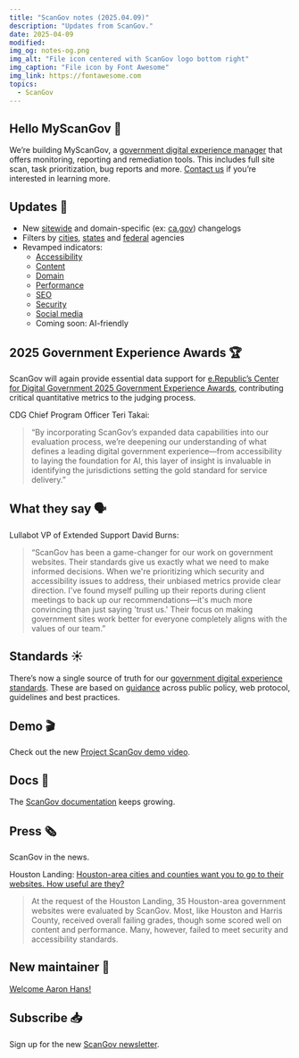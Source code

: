 ```yaml
---
title: "ScanGov notes (2025.04.09)"
description: "Updates from ScanGov."
date: 2025-04-09
modified: 
img_og: notes-og.png
img_alt: "File icon centered with ScanGov logo bottom right"
img_caption: "File icon by Font Awesome"
img_link: https://fontawesome.com
topics:
  - ScanGov
---
```


## Hello MyScanGov 👋

We’re building MyScanGov, a [government digital experience manager](https://scangov.com) that offers monitoring, reporting and remediation tools. This includes full site scan, task prioritization, bug reports and more. [Contact us](/contact) if you’re interested in learning more.

## Updates 🚀

* New [sitewide](https://scangov.org/changelog/) and domain-specific (ex: [ca.gov](https://scangov.org/profile/ca-gov/changelog/)) changelogs  
* Filters by [cities](https://scangov.org/rankings/cities/), [states](https://scangov.org/rankings/states/) and [federal](https://scangov.org/rankings/federal/) agencies   
* Revamped indicators:  
  * [Accessibility](https://scangov.org/sorts/accessibility/)  
  * [Content](https://scangov.org/sorts/content/)  
  * [Domain](https://scangov.org/sorts/url/)  
  * [Performance](https://scangov.org/sorts/performance/)  
  * [SEO](https://scangov.org/sorts/seo/)  
  * [Security](https://scangov.org/sorts/security/)  
  * [Social media](https://scangov.org/sorts/social/)  
  * Coming soon: AI-friendly

## 2025 Government Experience Awards 🏆

ScanGov will again provide essential data support for [e.Republic’s Center for Digital Government 2025 Government Experience Awards](https://docs.scangov.org/news/government-experience-awards-2025), contributing critical quantitative metrics to the judging process.

CDG Chief Program Officer Teri Takai:

> “By incorporating ScanGov’s expanded data capabilities into our evaluation process, we’re deepening our understanding of what defines a leading digital government experience—from accessibility to laying the foundation for AI, this layer of insight is invaluable in identifying the jurisdictions setting the gold standard for service delivery.”

## What they say 🗣️

Lullabot VP of Extended Support David Burns:

> “ScanGov has been a game-changer for our work on government websites. Their standards give us exactly what we need to make informed decisions. When we're prioritizing which security and accessibility issues to address, their unbiased metrics provide clear direction. I've found myself pulling up their reports during client meetings to back up our recommendations—it's much more convincing than just saying 'trust us.' Their focus on making government sites work better for everyone completely aligns with the values of our team.”

## Standards ☀️

There’s now a single source of truth for our [government digital experience standards](https://standards.scangov.org/). These are based on [guidance](https://standards.scangov.org/guidance/) across public policy, web protocol, guidelines and best practices.

## Demo 🎬

Check out the new [Project ScanGov demo video](https://docs.scangov.org/demo).

## Docs 📄

The [ScanGov documentation](https://docs.scangov.org) keeps growing.

## Press 🗞️

ScanGov in the news.

Houston Landing: [Houston-area cities and counties want you to go to their websites. How useful are they?](https://houstonlanding.org/houston-area-cities-and-counties-want-you-to-go-to-their-websites-how-useful-are-they/)

> At the request of the Houston Landing, 35 Houston-area government websites were evaluated by ScanGov. Most, like Houston and Harris County, received overall failing grades, though some scored well on content and performance. Many, however, failed to meet security and accessibility standards.

## New maintainer 🙌

[Welcome Aaron Hans\!](https://docs.scangov.org/news/welcome-aaron-hans)

## Subscribe 📥

Sign up for the new [ScanGov newsletter](https://docs.scangov.org/subscribe).
